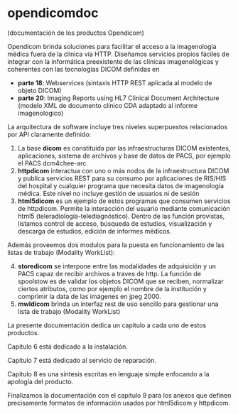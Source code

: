# opendicomdoc
(documentación de los productos Opendicom)

Opendicom brinda soluciones para facilitar el acceso a la imagenología médica fuera de la clínica via HTTP. Diseñamos servicios propios fáciles de integrar con la informática preexistente de las clínicas imagenológicas y coherentes con las tecnologías DICOM definidas en 

- **parte 18**: Webservices (sintaxis HTTP REST aplicada al modelo de objeto DICOM)
- **parte 20**: Imaging Reports using HL7 Clinical Document Architecture (modelo XML de documento clínico CDA adaptado al informe imagenologico)

La arquitectura de software incluye tres niveles superpuestos relacionados por API claramente definido:

1. La base **dicom** es constituida por las infraestructuras DICOM existentes, aplicaciones, sistema de archivos y base de datos de PACS, por ejemplo el PACS dcm4chee-arc.
2. **httpdicom** interactua con uno o más nodos de la infraestructura DICOM y publica servicios REST para su consumo por aplicaciones de RIS/HIS del hospital y cualquier programa que necesita datos de imagenología médica. Este nivel no incluye gestión de usuarios ni de sesión
3. **html5dicom** es un ejemplo de estos programas que consumen servicios de httpdicom. Permite la interacción del usuario mediante comunicación html5 (teleradiología-telediagnóstico). Dentro de las función provistas, listamos control de acceso, búsqueda de estudios, visualización y descarga de estudios, edición de informes médicos.                                                                                                                                                                                                             

Además proveemos dos modulos para la puesta en funcionamiento de las listas de trabajo (Modality WorkList):

4. **storedicom** se interpone entre las modalidades de adquisición y un PACS capaz de recibir archivos a traves de http. La función de spoolstow es de validar los objetos DICOM que se reciben, normalizar ciertos atributos, como por ejemplo el nombre de la institución y comprimir la data de las imágenes en jpeg 2000.
5. **mwldicom** brinda un interfaz rest de uso sencillo para gestionar una lista de trabajo (Modality WorkList)                                                                                                                                                                                                          

La presente documentación dedica un capitulo a cada uno de estos productos.

Capitulo 6 está dedicado a la instalación. 

Capitulo 7 está dedicado al servicio de reparación. 

Capitulo 8 es una síntesis escritas en lenguaje simple enfocando a la apología del producto.

Finalizamos la documentación con el capitulo 9 para los anexos que definen precisamente formatos de información usados por html5dicom y httpdicom.
